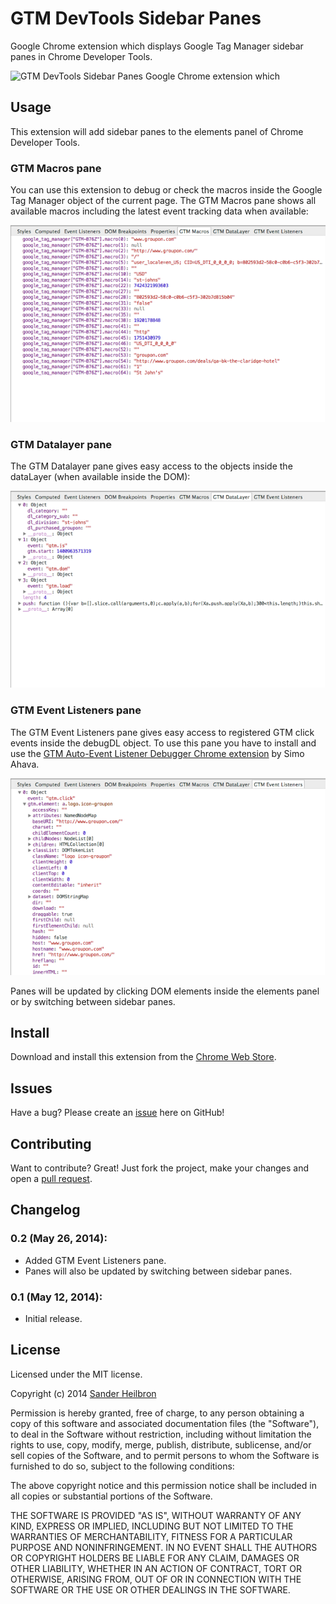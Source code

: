 # GTM DevTools Sidebar Panes
Google Chrome extension which displays Google Tag Manager sidebar panes in Chrome Developer Tools.

![GTM DevTools Sidebar Panes
Google Chrome extension which](images/tile-728-280.png)

## Usage
This extension will add sidebar panes to the elements panel of Chrome Developer Tools.

### GTM Macros pane
You can use this extension to debug or check the macros inside the Google Tag Manager object of the current page. The GTM Macros pane shows all available macros including the latest event tracking data when available:

![GTM Macros pane](images/gtm-macros-pane.png)

### GTM Datalayer pane
The GTM Datalayer pane gives easy access to the objects inside the dataLayer (when available inside the DOM):

![GTM Datalayer pane](images/gtm-datalayer-pane.png)

### GTM Event Listeners pane
The GTM Event Listeners pane gives easy access to registered GTM click events inside the debugDL object. To use this pane you have to install and use the [GTM Auto-Event Listener Debugger Chrome extension][5] by Simo Ahava.

![GTM Event Listeners pane](images/gtm-event-listeners-pane.png)

Panes will be updated by clicking DOM elements inside the elements panel or by switching between sidebar panes.

## Install
Download and install this extension from the [Chrome Web Store][1].

## Issues
Have a bug? Please create an [issue][2] here on GitHub!

## Contributing
Want to contribute? Great! Just fork the project, make your changes and open a [pull request][3].

## Changelog
### 0.2 (May 26, 2014):
 * Added GTM Event Listeners pane.
 * Panes will also be updated by switching between sidebar panes.

### 0.1 (May 12, 2014):
 * Initial release.

## License
Licensed under the MIT license.

Copyright (c) 2014 [Sander Heilbron][4]

Permission is hereby granted, free of charge, to any person obtaining a copy
of this software and associated documentation files (the "Software"), to deal
in the Software without restriction, including without limitation the rights
to use, copy, modify, merge, publish, distribute, sublicense, and/or sell
copies of the Software, and to permit persons to whom the Software is
furnished to do so, subject to the following conditions:

The above copyright notice and this permission notice shall be included in
all copies or substantial portions of the Software.

THE SOFTWARE IS PROVIDED "AS IS", WITHOUT WARRANTY OF ANY KIND, EXPRESS OR
IMPLIED, INCLUDING BUT NOT LIMITED TO THE WARRANTIES OF MERCHANTABILITY,
FITNESS FOR A PARTICULAR PURPOSE AND NONINFRINGEMENT. IN NO EVENT SHALL THE
AUTHORS OR COPYRIGHT HOLDERS BE LIABLE FOR ANY CLAIM, DAMAGES OR OTHER
LIABILITY, WHETHER IN AN ACTION OF CONTRACT, TORT OR OTHERWISE, ARISING FROM,
OUT OF OR IN CONNECTION WITH THE SOFTWARE OR THE USE OR OTHER DEALINGS IN
THE SOFTWARE.

[1]: https://chrome.google.com/webstore/detail/gtm-devtools-sidebar-pane/nlpchkkljkimifenglmblhnklbngejfh
[2]: https://github.com/sanderheilbron/gtm-devtools-sidebar-panes/issues
[3]: https://github.com/sanderheilbron/gtm-devtools-sidebar-panes/pulls
[4]: http://www.sanderheilbron.nl
[5]: https://chrome.google.com/webstore/detail/gtm-auto-event-listener-d/iiihoahkpncaheicjfemhjkkfamcahcd
